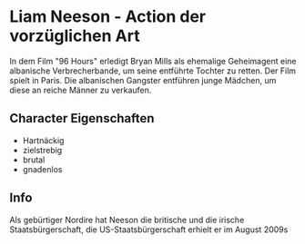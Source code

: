 # Liam Neeson - Action der vorzüglichen Art

In dem Film "96 Hours" erledigt Bryan Mills als ehemalige Geheimagent eine albanische Verbrecherbande, um seine entführte Tochter zu retten.
Der Film spielt in Paris. Die albanischen Gangster entführen junge Mädchen, um diese an reiche Männer zu verkaufen.

## Character Eigenschaften

* Hartnäckig
* zielstrebig
* brutal
* gnadenlos

## Info

Als gebürtiger Nordire hat Neeson die britische und die irische Staatsbürgerschaft, die US-Staatsbürgerschaft erhielt er im August 2009s


